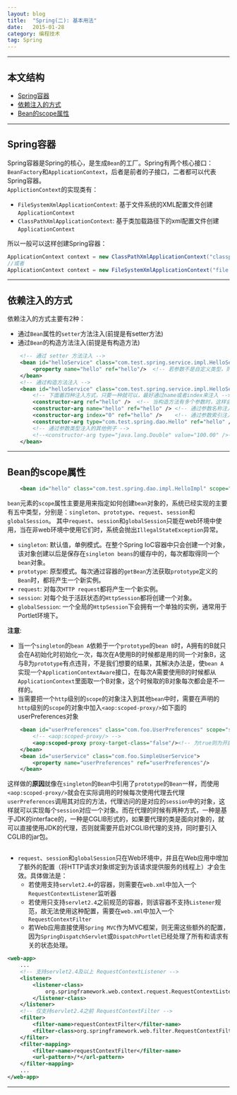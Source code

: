 ```yaml
---
layout: blog
title:  "Spring(二): 基本用法"
date:   2015-01-28
category: 编程技术  
tag: Spring
---
```



*****

## 本文结构

* [Spring容器](#id1)
* [依赖注入的方式](#id2)
* [Bean的scope属性](#id3)

*****

<h2 id="id1"> Spring容器 </h2>

Spring容器是Spring的核心，是生成`Bean`的工厂。Spring有两个核心接口：`BeanFactory`和`ApplicationContext`，后者是前者的子接口，二者都可以代表Spring容器。  
`ApplictionContext`的实现类有：

* `FileSystemXmlApplicationContext`: 基于文件系统的XML配置文件创建`ApplicationContext`
* `ClassPathXmlApplicationContext`: 基于类加载路径下的xml配置文件创建`ApplicationContext`

所以一般可以这样创建Spring容器：

```java
ApplicationContext context = new ClassPathXmlApplicationContext("classpath:spring.xml");
//或者
ApplicationContext context = new FileSystemXmlApplicationContext("file:绝对路径/spring.xml");
```
*****

<h2 id="id2"> 依赖注入的方式 </h2>

依赖注入的方式主要有2种：

* 通过`Bean`属性的`setter`方法注入(前提是有setter方法)
* 通过`Bean`的构造方法注入(前提是有构造方法)

```xml
    <!-- 通过 setter 方法注入 -->
    <bean id="helloService" class="com.test.spring.service.impl.HelloServiceImpl">
        <property name="hello" ref="hello"/>  <!-- 若参数不是自定义类型，则使用value="**"的方式 -->
    </bean>
    <!-- 通过构造方法注入 -->
    <bean id="helloService" class="com.test.spring.service.impl.HelloServiceImpl">
        <!-- 下面着四种注入方式，只要一种就可以，最好通过name或者index来注入 -->
        <constructor-arg ref="hello" />  <!-- 当构造方法有多个参数时，这样会有问题 -->
        <constructor-arg name="hello" ref="hello" /> <!-- 通过参数名称注入 -->
        <constructor-arg index="0" ref="hello" />    <!-- 通过参数索引注入 -->
        <constructor-arg type="com.test.spring.dao.Hello" ref="hello" /> <!-- 通过参数类型注入 -->
        <!-- 通过参数类型注入的其他例子 -->
        <!--<constructor-arg type="java.lang.Double" value="100.00" />-->
    </bean>
```

*****

<h2 id="id3"> Bean的scope属性 </h2>

```xml
    <bean id="hello" class="com.test.spring.dao.impl.HelloImpl" scope="singleton"></bean>
```
`bean`元素的`scope`属性主要是用来指定如何创建`bean`对象的，系统已经实现的主要有五中类型，分别是：`singleton`、`prototype`、`request`、`session`和`globalSession`。
其中`request`、`session`和`globalSession`只能在web环境中使用，当在非web环境中使用它们时，系统会抛出`IllegalStateException`异常。

* `singleton`: 默认值，单例模式。在整个Spring IoC容器中只会创建一个对象，该对象创建以后是保存在`singleton beans`的缓存中的，每次都取得同一个`bean`对象。
* `prototype`: 原型模式。每次通过容器的`getBean`方法获取`prototype`定义的`Bean`时，都将产生一个新实例。
* `request`: 对每次`HTTP request`都将产生一个新实例。
* `session`: 对每个处于活跃状态的`HttpSession`都将创建一个对象。
* `globalSession`: 一个全局的`HttpSession`下会拥有一个单独的实例，通常用于Portlet环境下。


**注意**:

* 当一个`singleton`的`bean A`依赖于一个`prototype`的`bean B`时，A拥有的B就只会在A初始化时初始化一次，每次在A使用B的时候都是用的同一个对象B，这与B为`prototype`有点违背，不是我们想要的结果，其解决办法是，使`bean A`实现一个`ApplicationContextAware`接口，在每次A需要使用B的时候都从`ApplicationContext`里面取一个B对象，这个时候取的B对象每次都会是不一样的。
* 当需要把一个`http`级别的`scope`的对象注入到其他`bean`中时，需要在声明的`http`级别的`scope`的对象中加入`<aop:scoped-proxy/>`如下面的userPreferences对象

```xml
    <bean id="userPreferences" class="com.foo.UserPreferences" scope="session">
        <!-- <aop:scoped-proxy/> -->
        <aop:scoped-proxy proxy-target-class="false"/><!-- 为true则为开启对CGLIB的支持  -->
    </bean>  
    <bean id="userService" class="com.foo.SimpleUserService">  
        <property name="userPreferences" ref="userPreferences"/>  
    </bean>
```
这样做的**原因**就像在`singleton`的`Bean`中引用了`prototype`的`Bean`一样，而使用`<aop:scoped-proxy/>`就会在实际调用的时候每次使用代理去代理`userPreferences`调用其对应的方法，代理访问的是对应的`session`中的对象，这样就可以实现每个`session`对应一个对象。而在代理的时候有两种方式，一种是基于JDK的interface的，一种是CGLIB形式的，如果要代理的类是面向对象的，就可以直接使用JDK的代理，否则就需要开启对CGLIB代理的支持，同时要引入CGLIB的jar包。

```xml
```

* `request`、`session`和`globalSession`只在Web环境中，并且在Web应用中增加了额外的配置（将HTTP请求对象绑定到为该请求提供服务的线程上）才会生效。具体做法是：  
  * 若使用支持`servlet2.4+`的容器，则需要在`web.xml`中加入一个`RequestContextListener`监听器
  * 若使用只支持`servlet2.4`之前规范的容器，则该容器不支持`Listener`规范，故无法使用这种配置，需要在`web.xml`中加入一个`RequestContextFilter`
  * 若Web应用直接使用`Spring MVC`作为MVC框架，则无需这些额外的配置，因为`SpringDispatchServlet`或`DispatchPortlet`已经处理了所有和请求有关的状态处理。

```xml
<web-app>  
    ...  
    <!-- 支持servlet2.4及以上 RequestContextListener -->
    <listener>  
        <listener-class>  
            org.springframework.web.context.request.RequestContextListener  
        </listener-class>  
    </listener>
    <!-- 仅支持servlet2.4之前 RequestContextFilter -->
    <filter>
        <filter-name>requestContextFilter</filter-name>
        <filter-class>org.springframework.web.filter.RequestContextFilter</filter-class>
    </filter>
    <filter-mapping>
        <filter-name>requestContextFilter</filter-name>
        <url-pattern>/*</url-pattern>
    </filter-mapping>
    ...  
</web-app>
```










*****
